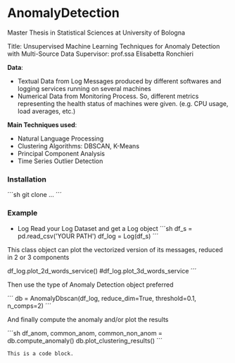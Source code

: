 # AnomalyDetection
Master Thesis in Statistical Sciences at University of Bologna

Title: Unsupervised Machine Learning Techniques for Anomaly Detection with Multi-Source Data
Supervisor: prof.ssa Elisabetta Ronchieri

**Data**: 
- Textual Data from Log Messages produced by different softwares and logging services running on several machines
- Numerical Data from Monitoring Process. So, different metrics representing the health status of machines were given. (e.g. CPU usage, load averages, etc.)



**Main Techniques used**:

- Natural Language Processing
- Clustering Algorithms: DBSCAN, K-Means
- Principal Component Analysis
- Time Series Outlier Detection


### Installation 

´´´sh
git clone ...
´´´

### Example

- Log
Read your Log Dataset and get a Log object
´´´sh
df_s = pd.read_csv('YOUR PATH')
df_log = Log(df_s)
´´´

This class object can plot the vectorized version of its messages, reduced in 2 or 3 components



df_log.plot_2d_words_service()
#df_log.plot_3d_words_service
´´´


Then use the type of Anomaly Detection object preferred

´´´
db = AnomalyDbscan(df_log, reduce_dim=True, threshold=0.1, n_comps=2)
´´´

And finally compute the anomaly and/or plot the results

´´´sh
df_anom, common_anom, common_non_anom = db.compute_anomaly()
db.plot_clustering_results()
´´´


<pre><code>This is a code block.
</code></pre>






